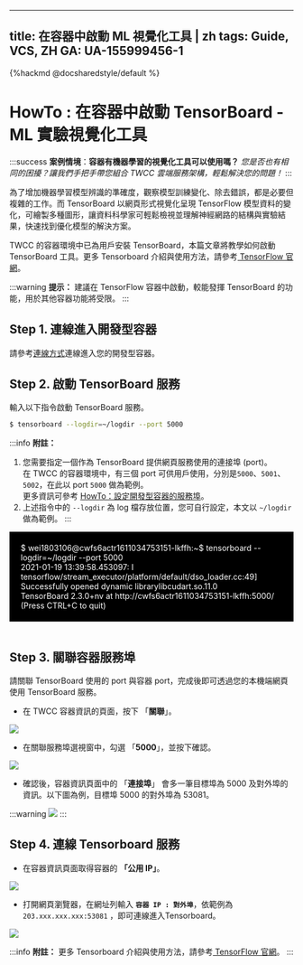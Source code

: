 
---
title: 在容器中啟動 ML 視覺化工具 | zh
tags: Guide, VCS, ZH
GA: UA-155999456-1
---

{%hackmd @docsharedstyle/default %}

# HowTo : 在容器中啟動 TensorBoard - ML 實驗視覺化工具

:::success
<i class="fa fa-star" aria-hidden="true"></i> **案例情境**：**容器有機器學習的視覺化工具可以使用嗎？**
*您是否也有相同的困擾？讓我們手把手帶您組合 TWCC 雲端服務架構，輕鬆解決您的問題！*
:::

為了增加機器學習模型辨識的準確度，觀察模型訓練變化、除去錯誤，都是必要但複雜的工作。而 TensorBoard 以網頁形式視覺化呈現 TensorFlow 模型資料的變化，可繪製多種圖形，讓資料科學家可輕鬆檢視並理解神經網路的結構與實驗結果，快速找到優化模型的解決方案。

TWCC 的容器環境中已為用戶安裝 TensorBoard，本篇文章將教學如何啟動 TensorBoard 工具。更多 Tensorboard 介紹與使用方法，請參考[ TensorFlow 官網](https://www.tensorflow.org/tensorboard)。

:::warning
<i class="fa fa-lightbulb-o fa-20" aria-hidden="true"></i> **提示：**
建議在 TensorFlow 容器中啟動，較能發揮 TensorBoard 的功能，用於其他容器功能將受限。
:::


## Step 1. 連線進入開發型容器

請參考[<ins>連線方式</ins>](https://man.twcc.ai/@twccdocs/SJlZnSOaN?type=view#%E4%BD%BF%E7%94%A8-Jupyter-Notebook)連線進入您的開發型容器。


## Step 2. 啟動 TensorBoard 服務

輸入以下指令啟動 TensorBoard 服務。

```bash
$ tensorboard --logdir=~/logdir --port 5000
```

:::info
<i class="fa fa-paperclip fa-20" aria-hidden="true"></i> **附註：**
1. 您需要指定一個作為 TensorBoard 提供網頁服務使用的連接埠 (port)。<br>在 TWCC 的容器環境中，有三個 port 可供用戶使用，分別是`5000`、`5001`、`5002`，在此以 port `5000` 做為範例。<br>更多資訊可參考 [<ins>HowTo：設定開發型容器的服務埠</ins>](https://www.twcc.ai/doc?page=howto-ccs-config-service-port)。
3. 上述指令中的 `--logdir` 為 log 檔存放位置，您可自行設定，本文以 `~/logdir` 做為範例。
:::

<div style="background-color:black;color:white;padding:20px;">
$ wei1803106@cwfs6actr1611034753151-lkffh:~$ tensorboard --logdir=~/logdir --port 5000
<br>2021-01-19 13:39:58.453097: I tensorflow/stream_executor/platform/default/dso_loader.cc:49] Successfully opened dynamic librarylibcudart.so.11.0
<br>TensorBoard 2.3.0+nv at http://cwfs6actr1611034753151-lkffh:5000/ (Press CTRL+C to quit)
</div>
<br>
 

## Step 3. 關聯容器服務埠

請關聯 TensorBoard 使用的 port 與容器 port，完成後即可透過您的本機端網頁使用 TensorBoard 服務。

- 在 TWCC 容器資訊的頁面，按下 「**關聯**」。

![](https://cos.twcc.ai/SYS-MANUAL/uploads/upload_cc73c5a924078d793f6476bfd4ac159c.png)


- 在關聯服務埠選視窗中，勾選 「**5000**」，並按下確認。

![](https://cos.twcc.ai/SYS-MANUAL/uploads/upload_a27d0036301d96b66135fb60e033ba04.png)

- 確認後，容器資訊頁面中的 「**連接埠**」 會多一筆目標埠為 5000 及對外埠的資訊。以下圖為例，目標埠 5000 的對外埠為 53081。

:::warning
![](https://cos.twcc.ai/SYS-MANUAL/uploads/upload_1be6b67ca36f92a6c0333ab90e8a2995.png)
:::

## Step 4. 連線 Tensorboard 服務
- 在容器資訊頁面取得容器的 **「公用 IP」**。

![](https://cos.twcc.ai/SYS-MANUAL/uploads/upload_602fd844280ad7e91bab261494c10941.png)


- 打開網頁瀏覽器，在網址列輸入 **`容器 IP : 對外埠`**，依範例為 `203.xxx.xxx.xxx:53081` ，即可連線進入Tensorboard。

![](https://cos.twcc.ai/SYS-MANUAL/uploads/upload_efab9cdf24eb0d8abbc3b75bd60e3eac.png)


:::info
<i class="fa fa-paperclip fa-20" aria-hidden="true"></i> **附註：**
更多 Tensorboard 介紹與使用方法，請參考[<ins> TensorFlow 官網</ins>](https://www.tensorflow.org/tensorboard)。
:::
